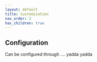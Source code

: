 ```yaml
---
layout: default
title: Customization
nav_order: 2
has_children: true
---
```

## Configuration

Can be configured through .... yadda yadda
